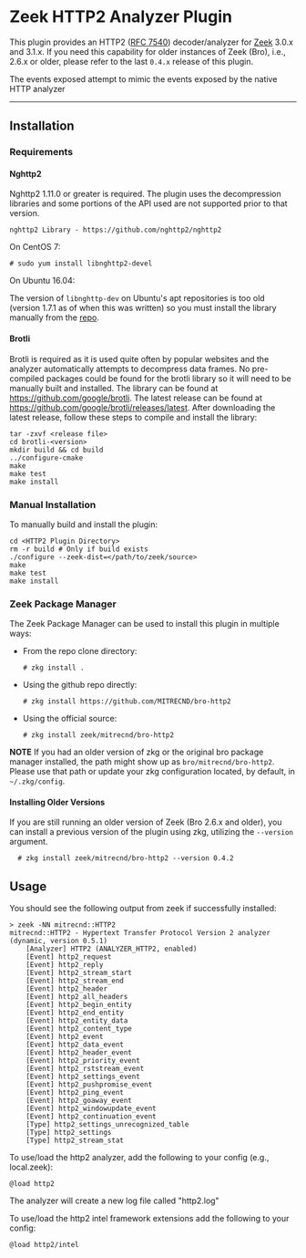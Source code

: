 # Zeek HTTP2 Analyzer Plugin

This plugin provides an HTTP2 ([RFC 7540](https://tools.ietf.org/html/rfc7540))
decoder/analyzer for [Zeek](https://www.zeek.org/) 3.0.x and 3.1.x. If you need
this capability for older instances of Zeek (Bro), i.e., 2.6.x or older, please
refer to the last `0.4.x` release of this plugin.

The events exposed attempt to mimic the events exposed by the native HTTP analyzer

------

## Installation

### Requirements

#### Nghttp2

Nghttp2 1.11.0 or greater is required. The plugin uses the decompression
libraries and some portions of the API used are not supported prior to that
version.

    nghttp2 Library - https://github.com/nghttp2/nghttp2

On CentOS 7:

    # sudo yum install libnghttp2-devel

On Ubuntu 16.04:

The version of `libnghttp-dev` on Ubuntu's apt repositories is too
old (version 1.7.1 as of when this was written) so you must install the library
manually from the [repo](https://github.com/nghttp2/nghttp2/releases/latest).

#### Brotli

Brotli is required as it is used quite often by popular websites and the
analyzer automatically attempts to decompress data frames. No pre-compiled
packages could be found for the brotli library so it will need to be manually
built and installed. The library can be found at
<https://github.com/google/brotli>. The latest release can be found at
<https://github.com/google/brotli/releases/latest>. After downloading the latest
release, follow these steps to compile and install the library:

    tar -zxvf <release file>
    cd brotli-<version>
    mkdir build && cd build
    ../configure-cmake
    make
    make test
    make install

### Manual Installation

To manually build and install the plugin:

    cd <HTTP2 Plugin Directory>
    rm -r build # Only if build exists
    ./configure --zeek-dist=</path/to/zeek/source>
    make
    make test
    make install

### Zeek Package Manager

The Zeek Package Manager can be used to install
this plugin in multiple ways:

* From the repo clone directory:

      # zkg install .

* Using the github repo directly:

      # zkg install https://github.com/MITRECND/bro-http2

* Using the official source:

      # zkg install zeek/mitrecnd/bro-http2

__NOTE__ If you had an older version of zkg or the original bro package manager
installed, the path might show up as `bro/mitrecnd/bro-http2`. Please use that
path or update your zkg configuration located, by default, in `~/.zkg/config`.

#### Installing Older Versions

If you are still running an older version of Zeek (Bro 2.6.x and older), you
can install a previous version of the plugin using zkg, utilizing the `--version`
argument.

      # zkg install zeek/mitrecnd/bro-http2 --version 0.4.2

## Usage

You should see the following output from zeek if successfully installed:

    > zeek -NN mitrecnd::HTTP2
    mitrecnd::HTTP2 - Hypertext Transfer Protocol Version 2 analyzer (dynamic, version 0.5.1)
        [Analyzer] HTTP2 (ANALYZER_HTTP2, enabled)
        [Event] http2_request
        [Event] http2_reply
        [Event] http2_stream_start
        [Event] http2_stream_end
        [Event] http2_header
        [Event] http2_all_headers
        [Event] http2_begin_entity
        [Event] http2_end_entity
        [Event] http2_entity_data
        [Event] http2_content_type
        [Event] http2_event
        [Event] http2_data_event
        [Event] http2_header_event
        [Event] http2_priority_event
        [Event] http2_rststream_event
        [Event] http2_settings_event
        [Event] http2_pushpromise_event
        [Event] http2_ping_event
        [Event] http2_goaway_event
        [Event] http2_windowupdate_event
        [Event] http2_continuation_event
        [Type] http2_settings_unrecognized_table
        [Type] http2_settings
        [Type] http2_stream_stat

To use/load the http2 analyzer, add the following to your config
(e.g., local.zeek):

    @load http2

The analyzer will create a new log file called "http2.log"

To use/load the http2 intel framework extensions add the following
to your config:

    @load http2/intel
